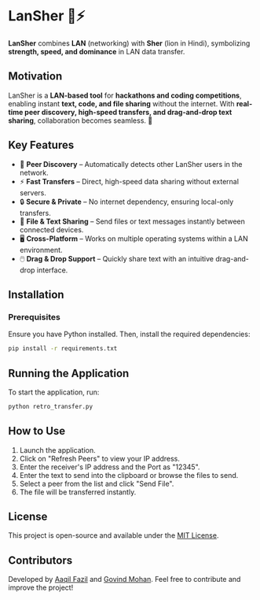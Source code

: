 # LanSher 🦁⚡ 

**LanSher** combines **LAN** (networking) with **Sher** (lion in Hindi), symbolizing **strength, speed, and dominance** in LAN data transfer.

## Motivation
LanSher is a **LAN-based tool** for **hackathons and coding competitions**, enabling instant **text, code, and file sharing** without the internet. With **real-time peer discovery, high-speed transfers, and drag-and-drop text sharing**, collaboration becomes seamless. 🚀

## Key Features
- 📡 **Peer Discovery** – Automatically detects other LanSher users in the network.
- ⚡ **Fast Transfers** – Direct, high-speed data sharing without external servers.
- 🔒 **Secure & Private** – No internet dependency, ensuring local-only transfers.
- 📂 **File & Text Sharing** – Send files or text messages instantly between connected devices.
- 🖥️ **Cross-Platform** – Works on multiple operating systems within a LAN environment.
- 🖱️ **Drag & Drop Support** – Quickly share text with an intuitive drag-and-drop interface.

## Installation
### Prerequisites
Ensure you have Python installed. Then, install the required dependencies:
```bash
pip install -r requirements.txt
```

## Running the Application
To start the application, run:
```bash
python retro_transfer.py
```

## How to Use
1. Launch the application.
2. Click on "Refresh Peers" to view your IP address.
3. Enter the receiver's IP address and the Port as "12345".
4. Enter the text to send into the clipboard or browse the files to send.
5. Select a peer from the list and click "Send File".
6. The file will be transferred instantly.

## License
This project is open-source and available under the [MIT License](https://github.com/G0vind04/lanshare/blob/main/LICENCE.md).

## Contributors
Developed by [Aaqil Fazil](https://github.com/kidobop) and [Govind Mohan](https://github.com/g0vind04). Feel free to contribute and improve the project!

